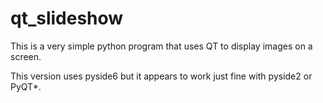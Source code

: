 ﻿# qt_slideshow

This is a very simple python program that uses QT to display images on a screen. 

This version uses pyside6 but it appears to work just fine with pyside2 or PyQT*. 
